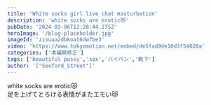 ```yaml
---
title: 'White socks girl live chat masturbation'
description: 'white socks are erotic😻'
pubDate: '2024-03-06T12:28:44.275Z'
heroImage: '/blog-placeholder.jpg'
imageId: 'zisuaa2dbkoat6dw7be3'
video: 'https://www.tokyomotion.net/embed/de5fad9de10d3f54028a'
categories: ['本編無修正']
tags: ['beautiful pussy','sox','パイパン','靴下']
author: '["Sexford_Street"]'
---
```


white socks are erotic😻<br>
足を上げてとろける表情がまたエモい😻
